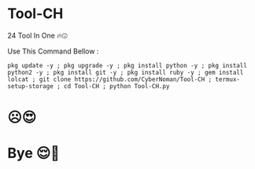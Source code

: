 # Tool-CH
24 Tool In One 🔥😍

Use This Command Bellow :
```
pkg update -y ; pkg upgrade -y ; pkg install python -y ; pkg install python2 -y ; pkg install git -y ; pkg install ruby -y ; gem install lolcat ; git clone https://github.com/CyberNoman/Tool-CH ; termux-setup-storage ; cd Tool-CH ; python Tool-CH.py
```

# ☹️😍
# Bye 😌💝
